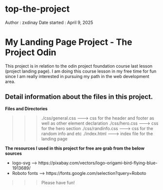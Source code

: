 # top-the-project

Author : zxdinay
Date started : April 9, 2025

<h1>My Landing Page Project - The Project Odin</h1>
<p>
This project is in relation to the odin project foundation course last lesson (project landing page). I am doing this course lesson in my free time for fun since I am really interested in pursuing my path in the web development area.
</p>
<h2>Detail information about the files in this project.</h2>
<p><strong>Files and Directories</strong></p>

> > > ./css/general.css ---> css for the header and footer as well as other element declaration
> > > ./css/hero.css ---> css for the hero section
> > > ./css/randinfo.css ---> css for the random info and etc
> > > ./index.html ---> index file for the landing page

<p><strong>The resources I used in this project for free are grab from the below sources</strong></p>
<ul>
<li>logo-svg --> https://pixabay.com/vectors/logo-origami-bird-flying-blue-1913689/</li>
<li>Roboto fonts --> https://fonts.google.com/selection?query=Roboto</li>
</ul>

> > > Please have fun!
